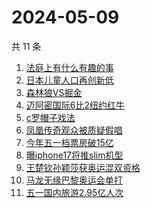 # 2024-05-09

共 11 条

<!-- BEGIN -->
<!-- 最后更新时间 Thu May 09 2024 13:12:44 GMT+0800 (China Standard Time) -->

1. [法庭上有什么有趣的事](https://www.zhihu.com/search?q=法庭上有什么有趣的事)
1. [日本儿童人口再创新低](https://www.zhihu.com/search?q=日本儿童人口再创新低)
1. [森林狼VS掘金](https://www.zhihu.com/search?q=森林狼VS掘金)
1. [迈阿密国际6比2纽约红牛](https://www.zhihu.com/search?q=迈阿密国际6比2纽约红牛)
1. [c罗帽子戏法](https://www.zhihu.com/search?q=c罗帽子戏法)
1. [凤凰传奇观众被质疑假唱](https://www.zhihu.com/search?q=凤凰传奇观众被质疑假唱)
1. [今年五一档票房破15亿](https://www.zhihu.com/search?q=今年五一档票房破15亿)
1. [曝iphone17将推slim机型](https://www.zhihu.com/search?q=曝iphone17将推slim机型)
1. [王楚钦孙颖莎获奥运混双资格](https://www.zhihu.com/search?q=王楚钦孙颖莎获奥运混双资格)
1. [马龙无缘巴黎奥运会单打](https://www.zhihu.com/search?q=马龙无缘巴黎奥运会单打)
1. [五一国内旅游2.95亿人次](https://www.zhihu.com/search?q=五一国内旅游2.95亿人次)

<!-- END -->
